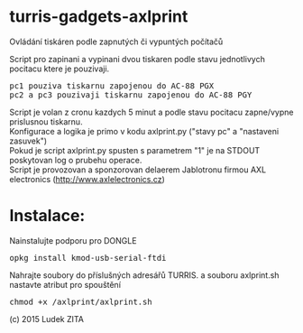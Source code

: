 # turris-gadgets-axlprint
Ovládání tiskáren podle zapnutých či vypuntých počítačů

Script pro zapinani a vypinani dvou tiskaren podle stavu jednotlivych pocitacu ktere je pouzivaji.
<pre>
pc1 pouziva tiskarnu zapojenou do AC-88 PGX
pc2 a pc3 pouzivaji tiskarnu zapojenou do AC-88 PGY
</pre>

Script je volan z cronu kazdych 5 minut a podle stavu pocitacu zapne/vypne prislusnou tiskarnu.<br>
Konfigurace a logika je primo v kodu axlprint.py ("stavy pc" a "nastaveni zasuvek")<br>
Pokud je script axlprint.py spusten s parametrem "1" je na STDOUT poskytovan log o prubehu operace.<br>
Script je provozovan a sponzorovan delaerem Jablotronu firmou AXL electronics (http://www.axlelectronics.cz)

<h1>Instalace:</h1>
Nainstalujte podporu pro DONGLE
<pre>opkg install kmod-usb-serial-ftdi</pre>
Nahrajte soubory do příslušných adresářů TURRIS. a souboru axlprint.sh nastavte atribut pro spouštění
<pre>chmod +x /axlprint/axlprint.sh</pre>

(c) 2015 Ludek ZITA
